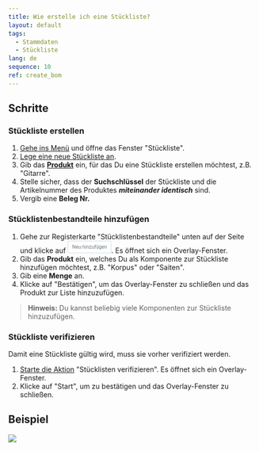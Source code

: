 ```yaml
---
title: Wie erstelle ich eine Stückliste?
layout: default
tags:
  - Stammdaten
  - Stückliste
lang: de
sequence: 10
ref: create_bom
---
```


## Schritte

### Stückliste erstellen
1. [Gehe ins Menü](Menu) und öffne das Fenster "Stückliste".
1. [Lege eine neue Stückliste an](Neuer_Datensatz_Fenster_Webui).
1. Gib das [**Produkt**](NeuesProdukt) ein, für das Du eine Stückliste erstellen möchtest, z.B. "Gitarre".
1. Stelle sicher, dass der **Suchschlüssel** der Stückliste und die Artikelnummer des Produktes ***miteinander identisch*** sind.
1. Vergib eine **Beleg Nr.**

### Stücklistenbestandteile hinzufügen
1. Gehe zur Registerkarte "Stücklistenbestandteile" unten auf der Seite und klicke auf ![](assets/Neu_hinzufuegen_Button.png). Es öffnet sich ein Overlay-Fenster.
1. Gib das **Produkt** ein, welches Du als Komponente zur Stückliste hinzufügen möchtest, z.B. "Korpus" oder "Saiten".
1. Gib eine **Menge** an.
1. Klicke auf "Bestätigen", um das Overlay-Fenster zu schließen und das Produkt zur Liste hinzuzufügen.
 >**Hinweis:** Du kannst beliebig viele Komponenten zur Stückliste hinzuzufügen.

### Stückliste verifizieren
Damit eine Stückliste gültig wird, muss sie vorher verifiziert werden.

1. [Starte die Aktion](AktionStarten) "Stücklisten verifizieren". Es öffnet sich ein Overlay-Fenster.
1. Klicke auf "Start", um zu bestätigen und das Overlay-Fenster zu schließen.

## Beispiel
![](assets/Stueckliste_erstellen.gif)
